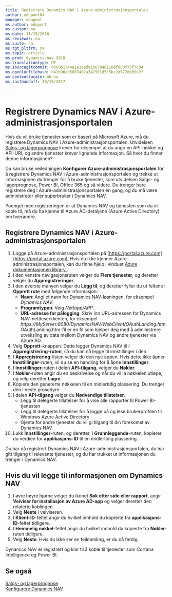 ```yaml
---
title: Registrere Dynamics NAV i Azure-administrasjonsportalen
author: edupont04
manager: edupont
ms.author: edupont
ms.custom: na
ms.date: 11/15/2016
ms.reviewer: na
ms.suite: na
ms.tgt_pltfrm: na
ms.topic: article
ms.prod: dynamics-nav-2018
ms.translationtype: HT
ms.sourcegitcommit: 6b60b1344a1e18ad91863046110df880f75f7c04
ms.openlocfilehash: d41b96ab5807402a342991d5c5bc2d672db09e2f
ms.contentlocale: nb-no
ms.lasthandoff: 10/16/2017

---
```

# <a name="how-to-register-dynamics-nav-in-the-azure-management-portal"></a>Registrere Dynamics NAV i Azure-administrasjonsportalen
Hvis du vil bruke tjenester som er basert på Microsoft Azure, må du registrere Dynamics NAV i Azure-administrasjonsportalen. Utvidelsen [Salgs- og lagerprognose](ui-extensions-sales-forecast.md) krever for eksempel at du angir en API-nøkkel og API-URI, og andre tjenester krever lignende informasjon. Så hvor du finner denne informasjonen?

Du kan bruke veiledningen **Konfigurer Azure-administrasjonsportalen** for å registrere Dynamics NAV i Azure-administrasjonsportalen og trekke ut informasjonen du trenger for å bruke tjenester, som utvidelsen Salgs- og lagerprognose, Power BI, Office 365 og så videre. Du trenger bare registrere deg i Azure-administrasjonsportalen én gang, og du må være administrator eller superbruker i Dynamics NAV.

Poenget med registreringen er at Dynamics NAV og tjenesten som du vil koble til, må du ha kjenne til Azure AD-detaljene (Azure Active Directory) om hverandre.

## <a name="to-register-dynamics-nav-in-the-azure-management-portal"></a>Registrere Dynamics NAV i Azure-administrasjonsportalen
1. Logge på Azure-administrasjonsportalen på [https://portal.azure.com](https://portal.azure.com). Hvis du ikke kjenner Azure-administrasjonsportalen, kan du finne hjelp i vinduet [Azure dokumentasjonen library ](https://azure.microsoft.com/en-us/documentation/articles).
2. I den venstre navigasjonsruten velger du **Flere tjenester**, og deretter velger du **Appregistreringer**.
3. I den øverste menyen velger du **Legg til**, og deretter fyller du ut feltene i **Opprett rute** med følgende informasjon:
    - **Navn**: Angi et navn for Dynamics NAV-løsningen, for eksempel *Dynamics NAV*.
    - **Programtypen**: Velg **Nettapp*/API**.
    - **URL-adresse for pålogging**: Skriv inn URL-adressen for Dynamics NAV-nettleserklienten, for eksempel *https://MyServer:8080/DynamicsNAV/WebClient/OAuthLanding.htm*.
        OAuthLanding.htm-fil er en fil som hjelper deg med å administrere utveksling av data mellom Dynamics NAV og andre tjenester via Azure AD.
4. Velg **Opprett**-knappen.
    Dette legger Dynamics NAV til i **Appregistrering-ruten**, så du kan nå legge til innstillinger i den.
5. I **Appregistrering**-listen velger du den nye appen. Hvis dette ikke åpner **Innstillinger**-ruten, vil du se en handling for å åpne **Innstillinger**.
6. I **Innstillinger**-ruten i delen **API-tilgang**, velger du **Nøkler**.
7. I **Nøkler**-ruten angir du en beskrivelse og når du vil la nøkkelen utløpe, og velg deretter **Lagre**.
8. Kopiere den genererte nøkkelen til en midlertidig plassering. Du trenger den i neste prosedyre.
9. I delen **API-tilgang** velger du **Nødvendige tillatelser**.
    - Legg til delegerte tillatelser for å vise alle rapporter til Power BI-tjenesten
    - Legg til delegerte tillatelser for å logge på og lese brukerprofilen til Windows Azure Active Directory
    - Gjenta for andre tjenester du vil gi tilgang til din forekomst av Dynamics NAV
10. Lukk **Innstillinger**-ruten, og deretter, i **Grunnleggende**-ruten, kopierer du verdien for **applikasjons-ID** til en midlertidig plassering.

Du har nå registrert Dynamics NAV i Azure-administrasjonsportalen, du har gitt tilgang til relevante tjenester, og du har trukket ut informasjonen du trenger i Dynamics NAV.  

## <a name="to-add-the-information-to-dynamics-nav"></a>Hvis du vil legge til informasjonen om Dynamics NAV
1. I øvre høyre hjørne velger du ikonet **Søk etter side eller rapport**, angir **Veiviser for installasjon av Azure AD-app** og velger deretter den relaterte koblingen.
2. Velg **Neste** i veiviseren.
3. I **Klient-ID**-feltet angir du hvilket innhold du kopierte fra **applikasjons-ID**-feltet tidligere.
4. I **Hemmelig nøkkel**-feltet angir du hvilket innhold du kopierte fra **Nøkler**-ruten tidligere.
5. Velg **Neste**. Hvis du ikke ser en feilmelding, er du nå ferdig.

Dynamics NAV er registrert og klar til å koble til tjenester som Cortana Intelligence og Power BI.

## <a name="see-also"></a>Se også
[Salgs- og lagerprognose](ui-extensions-sales-forecast.md)  
[Konfigurere Dynamics NAV](setup.md)  

